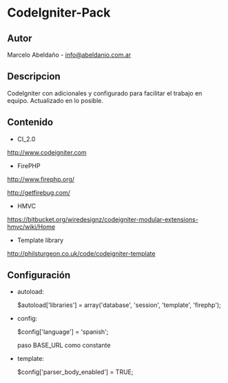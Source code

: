 CodeIgniter-Pack
==================

Autor
------

Marcelo Abeldaño - <info@abeldanio.com.ar>

Descripcion
-----------

CodeIgniter con adicionales y configurado para facilitar el trabajo en equipo.
Actualizado en lo posible.


Contenido
-----
* CI_2.0 

http://www.codeigniter.com

* FirePHP

http://www.firephp.org/

http://getfirebug.com/


* HMVC 

https://bitbucket.org/wiredesignz/codeigniter-modular-extensions-hmvc/wiki/Home

* Template library 

http://philsturgeon.co.uk/code/codeigniter-template



Configuración
-----
* autoload:

	$autoload['libraries']	= array('database', 'session', 'template', 'firephp');

* config: 

	$config['language']	= 'spanish'; 

	paso BASE_URL como constante

* template: 

	$config['parser_body_enabled'] = TRUE;







